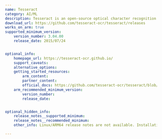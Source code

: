 ```yaml
---
name: Tesseract 
category: AI/ML 
description: Tesseract is an open-source optical character recognition (OCR) engine that is widely used in AI and machine learning applications to extract text from images or scanned documents. It leverages machine learning techniques to recognize and convert different types of text.
download_url: https://github.com/tesseract-ocr/tesseract/releases
works_on_arm: true
supported_minimum_version:
    version_number: 3.04.00 
    release_date: 2015/07/24


optional_info:
    homepage_url: https://tesseract-ocr.github.io/
    support_caveats:
    alternative_options:
    getting_started_resources:
        arm_content: 
        partner_content: 
        official_docs: https://github.com/tesseract-ocr/tesseract/blob/main/INSTALL.GIT.md
    arm_recommended_minimum_version:
        version_number:
        release_date: 


optional_hidden_info:
    release_notes__supported_minimum:
    release_notes__recommended_minimum:
    other_info: Linux/ARM64 release notes are not available. Installation and testing are done via the [tar archive](https://github.com/tesseract-ocr/tesseract/releases/tag/3.04.00).

---
```

